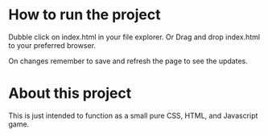 # How to run the project

Dubble click on index.html in your file explorer.
Or
Drag and drop index.html to your preferred browser.

On changes remember to save and refresh the page to see the updates.

# About this project

This is just intended to function as a small pure CSS, HTML, and Javascript game.
